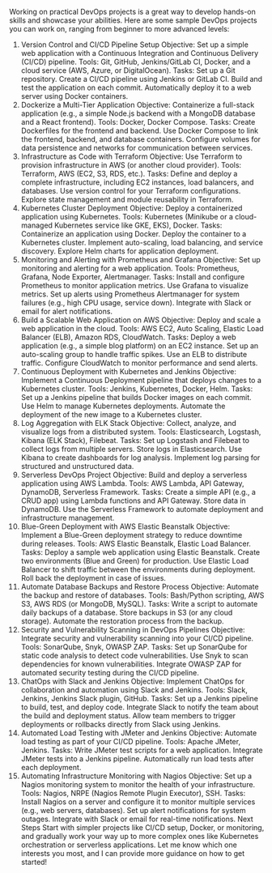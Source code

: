 Working on practical DevOps projects is a great way to develop hands-on skills and showcase your abilities. Here are some sample DevOps projects you can work on, ranging from beginner to more advanced levels:

1. Version Control and CI/CD Pipeline Setup
Objective: Set up a simple web application with a Continuous Integration and Continuous Delivery (CI/CD) pipeline.
Tools: Git, GitHub, Jenkins/GitLab CI, Docker, and a cloud service (AWS, Azure, or DigitalOcean).
Tasks:
Set up a Git repository.
Create a CI/CD pipeline using Jenkins or GitLab CI.
Build and test the application on each commit.
Automatically deploy it to a web server using Docker containers.
2. Dockerize a Multi-Tier Application
Objective: Containerize a full-stack application (e.g., a simple Node.js backend with a MongoDB database and a React frontend).
Tools: Docker, Docker Compose.
Tasks:
Create Dockerfiles for the frontend and backend.
Use Docker Compose to link the frontend, backend, and database containers.
Configure volumes for data persistence and networks for communication between services.
3. Infrastructure as Code with Terraform
Objective: Use Terraform to provision infrastructure in AWS (or another cloud provider).
Tools: Terraform, AWS (EC2, S3, RDS, etc.).
Tasks:
Define and deploy a complete infrastructure, including EC2 instances, load balancers, and databases.
Use version control for your Terraform configurations.
Explore state management and module reusability in Terraform.
4. Kubernetes Cluster Deployment
Objective: Deploy a containerized application using Kubernetes.
Tools: Kubernetes (Minikube or a cloud-managed Kubernetes service like GKE, EKS), Docker.
Tasks:
Containerize an application using Docker.
Deploy the container to a Kubernetes cluster.
Implement auto-scaling, load balancing, and service discovery.
Explore Helm charts for application deployment.
5. Monitoring and Alerting with Prometheus and Grafana
Objective: Set up monitoring and alerting for a web application.
Tools: Prometheus, Grafana, Node Exporter, Alertmanager.
Tasks:
Install and configure Prometheus to monitor application metrics.
Use Grafana to visualize metrics.
Set up alerts using Prometheus Alertmanager for system failures (e.g., high CPU usage, service down).
Integrate with Slack or email for alert notifications.
6. Build a Scalable Web Application on AWS
Objective: Deploy and scale a web application in the cloud.
Tools: AWS EC2, Auto Scaling, Elastic Load Balancer (ELB), Amazon RDS, CloudWatch.
Tasks:
Deploy a web application (e.g., a simple blog platform) on an EC2 instance.
Set up an auto-scaling group to handle traffic spikes.
Use an ELB to distribute traffic.
Configure CloudWatch to monitor performance and send alerts.
7. Continuous Deployment with Kubernetes and Jenkins
Objective: Implement a Continuous Deployment pipeline that deploys changes to a Kubernetes cluster.
Tools: Jenkins, Kubernetes, Docker, Helm.
Tasks:
Set up a Jenkins pipeline that builds Docker images on each commit.
Use Helm to manage Kubernetes deployments.
Automate the deployment of the new image to a Kubernetes cluster.
8. Log Aggregation with ELK Stack
Objective: Collect, analyze, and visualize logs from a distributed system.
Tools: Elasticsearch, Logstash, Kibana (ELK Stack), Filebeat.
Tasks:
Set up Logstash and Filebeat to collect logs from multiple servers.
Store logs in Elasticsearch.
Use Kibana to create dashboards for log analysis.
Implement log parsing for structured and unstructured data.
9. Serverless DevOps Project
Objective: Build and deploy a serverless application using AWS Lambda.
Tools: AWS Lambda, API Gateway, DynamoDB, Serverless Framework.
Tasks:
Create a simple API (e.g., a CRUD app) using Lambda functions and API Gateway.
Store data in DynamoDB.
Use the Serverless Framework to automate deployment and infrastructure management.
10. Blue-Green Deployment with AWS Elastic Beanstalk
Objective: Implement a Blue-Green deployment strategy to reduce downtime during releases.
Tools: AWS Elastic Beanstalk, Elastic Load Balancer.
Tasks:
Deploy a sample web application using Elastic Beanstalk.
Create two environments (Blue and Green) for production.
Use Elastic Load Balancer to shift traffic between the environments during deployment.
Roll back the deployment in case of issues.
11. Automate Database Backups and Restore Process
Objective: Automate the backup and restore of databases.
Tools: Bash/Python scripting, AWS S3, AWS RDS (or MongoDB, MySQL).
Tasks:
Write a script to automate daily backups of a database.
Store backups in S3 (or any cloud storage).
Automate the restoration process from the backup.
12. Security and Vulnerability Scanning in DevOps Pipelines
Objective: Integrate security and vulnerability scanning into your CI/CD pipeline.
Tools: SonarQube, Snyk, OWASP ZAP.
Tasks:
Set up SonarQube for static code analysis to detect code vulnerabilities.
Use Snyk to scan dependencies for known vulnerabilities.
Integrate OWASP ZAP for automated security testing during the CI/CD pipeline.
13. ChatOps with Slack and Jenkins
Objective: Implement ChatOps for collaboration and automation using Slack and Jenkins.
Tools: Slack, Jenkins, Jenkins Slack plugin, GitHub.
Tasks:
Set up a Jenkins pipeline to build, test, and deploy code.
Integrate Slack to notify the team about the build and deployment status.
Allow team members to trigger deployments or rollbacks directly from Slack using Jenkins.
14. Automated Load Testing with JMeter and Jenkins
Objective: Automate load testing as part of your CI/CD pipeline.
Tools: Apache JMeter, Jenkins.
Tasks:
Write JMeter test scripts for a web application.
Integrate JMeter tests into a Jenkins pipeline.
Automatically run load tests after each deployment.
15. Automating Infrastructure Monitoring with Nagios
Objective: Set up a Nagios monitoring system to monitor the health of your infrastructure.
Tools: Nagios, NRPE (Nagios Remote Plugin Executor), SSH.
Tasks:
Install Nagios on a server and configure it to monitor multiple services (e.g., web servers, databases).
Set up alert notifications for system outages.
Integrate with Slack or email for real-time notifications.
Next Steps
Start with simpler projects like CI/CD setup, Docker, or monitoring, and gradually work your way up to more complex ones like Kubernetes orchestration or serverless applications. Let me know which one interests you most, and I can provide more guidance on how to get started!






